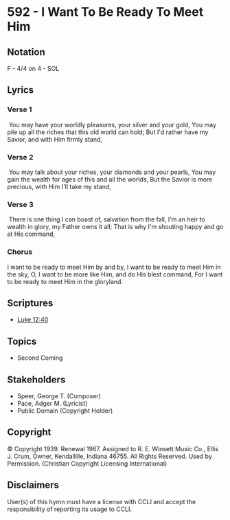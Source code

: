 # 592 - I Want To Be Ready To Meet Him

## Notation

F - 4/4 on 4 - SOL

## Lyrics

### Verse 1

 You may have your worldly pleasures, your silver and your gold, You may pile up all the riches that this old world can hold; But I'd rather have my Savior, and with Him firmly stand, 

### Verse 2

 You may talk about your riches, your diamonds and your pearls, You may gain the wealth for ages of this and all the worlds, But the Savior is more precious, with Him I'll take my stand,

### Verse 3

 There is one thing I can boast of, salvation from the fall, I'm an heir to wealth in glory, my Father owns it all; That is why I'm shouting happy and go at His command,

### Chorus

I want to be ready to meet Him by and by, I want to be ready to meet Him in the sky, O, I want to be more like Him, and do His blest command, For I want to be ready to meet Him in the gloryland. 


## Scriptures

- [Luke 12:40](https://www.biblegateway.com/passage/?search=Luke%2012%3A40)

## Topics

- Second Coming

## Stakeholders

- Speer, George T. (Composer)
- Pace, Adger M. (Lyricist)
- Public Domain (Copyright Holder)

## Copyright

© Copyright 1939. Renewal 1967. Assigned to R. E. Winsett Music Co., Ellis J. Crum, Owner, Kendallille, Indiana 46755. All Rights Reserved. Used by Permission.
(Christian Copyright Licensing International)

## Disclaimers

User(s) of this hymn must have a license with CCLI and accept the responsibility of reporting its usage to CCLI.


